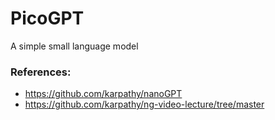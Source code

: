 # PicoGPT
A simple small language model


### References:
* https://github.com/karpathy/nanoGPT
* https://github.com/karpathy/ng-video-lecture/tree/master
